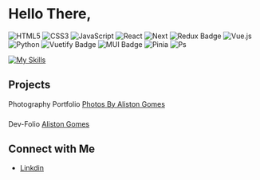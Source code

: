 # Hello There,
![HTML5](https://img.shields.io/badge/html5-%23E34F26.svg?style=for-the-badge&logo=html5&logoColor=white)
![CSS3](https://img.shields.io/badge/css3-%231572B6.svg?style=for-the-badge&logo=css3&logoColor=white)
![JavaScript](https://img.shields.io/badge/javascript-%23323330.svg?style=for-the-badge&logo=javascript&logoColor=%23F7DF1E)
![React](https://img.shields.io/badge/react-%2320232a.svg?style=for-the-badge&logo=react&logoColor=%2361DAFB)
![Next](https://img.shields.io/badge/next.js-000000?style=for-the-badge&logo=nextdotjs&logoColor=white)
![Redux Badge](https://img.shields.io/badge/Redux-764ABC?logo=redux&logoColor=fff&style=for-the-badge)
![Vue.js](https://img.shields.io/badge/vuejs-%2335495e.svg?style=for-the-badge&logo=vuedotjs&logoColor=%234FC08D)
![Python](https://img.shields.io/badge/python-3670A0?style=for-the-badge&logo=python&logoColor=ffdd54)
![Vuetify Badge](https://img.shields.io/badge/Vuetify-1867C0?logo=vuetify&logoColor=fff&style=for-the-badge)
![MUI Badge](https://img.shields.io/badge/MUI-007FFF?logo=mui&logoColor=fff&style=for-the-badge)
![Pinia](https://img.shields.io/badge/Pinia-%2335495e.svg?style=for-the-badge&logo=vuedotjs&logoColor=FFD63A)
![Ps](https://img.shields.io/badge/Adobe%20Photoshop-31A8FF?style=for-the-badge&logo=Adobe%20Photoshop&logoColor=black)

[![My Skills](https://skillicons.dev/icons?i=js,html,css,wasm)](https://skillicons.dev)

















## Projects

Photography Portfolio
[Photos By Aliston Gomes](https://photos-by-aliston-gomes.vercel.app)
###
Dev-Folio
[Aliston Gomes](https://aliston-gomes-dev.vercel.app)
###
## Connect with Me
- [Linkdin](https://www.linkedin.com/in/aliston-inas-gomes-637787230utm_source=share&utm_campaign=share_via&utm_content=profile&utm_medium=ios_app)

